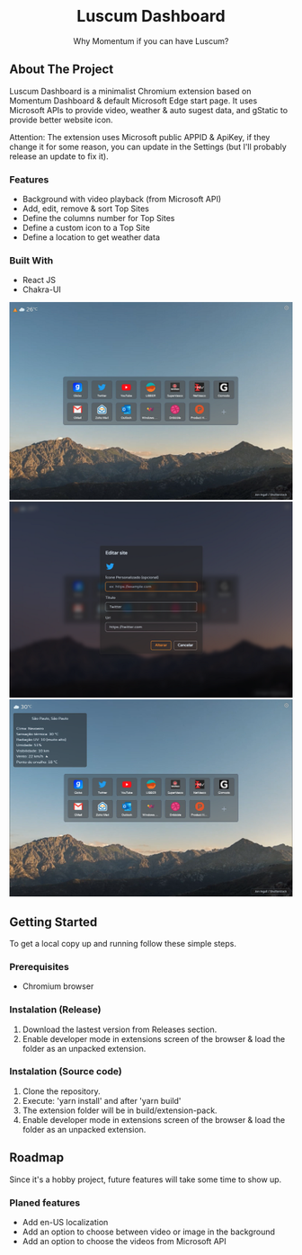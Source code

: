 <!-- PROJECT LOGO -->
<br />
<p align="center"></p>
  <h1 style=" font-weight: bold;" align="center">Luscum Dashboard</h1>

  <p style="text" align="center">
    Why Momentum if you can have Luscum?
  </p>
</p>

<!-- ABOUT THE PROJECT -->

## About The Project

Luscum Dashboard is a minimalist Chromium extension based on Momentum Dashboard & default Microsoft Edge start page. It uses Microsoft APIs to provide video, weather & auto sugest data, and gStatic to provide better website icon.

Attention: The extension uses Microsoft public APPID & ApiKey, if they change it for some reason, you can update in the Settings (but I'll probably release an update to fix it).

### Features

- Background with video playback (from Microsoft API)
- Add, edit, remove & sort Top Sites
- Define the columns number for Top Sites
- Define a custom icon to a Top Site
- Define a location to get weather data

### Built With

- React JS
- Chakra-UI

![Screenshot main screen](./screenshots/1.png)
![Screenshot website edit](./screenshots/2.png)
![Screenshot weather info](./screenshots/3.png)

<!-- GETTING STARTED -->

## Getting Started

To get a local copy up and running follow these simple steps.

### Prerequisites

- Chromium browser

### Instalation (Release)

1. Download the lastest version from Releases section.
2. Enable developer mode in extensions screen of the browser & load the folder as an unpacked extension.

### Instalation (Source code)

1. Clone the repository.
2. Execute: 'yarn install' and after 'yarn build'
3. The extension folder will be in build/extension-pack.
4. Enable developer mode in extensions screen of the browser & load the folder as an unpacked extension.

<!-- ROADMAP -->

## Roadmap

Since it's a hobby project, future features will take some time to show up.

### Planed features

- Add en-US localization
- Add an option to choose between video or image in the background
- Add an option to choose the videos from Microsoft API

